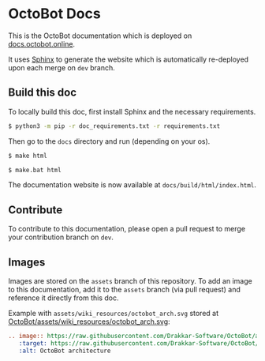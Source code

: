 # OctoBot Docs
This is the OctoBot documentation which is deployed on [docs.octobot.online](https://docs.octobot.online/).

It uses [Sphinx](https://www.sphinx-doc.org/en/master/) to generate the website which is automatically re-deployed 
upon each merge on `dev` branch.

## Build this doc
To locally build this doc, first install Sphinx and the necessary requirements.
```bash
$ python3 -m pip -r doc_requirements.txt -r requirements.txt
```

Then go to the `docs` directory and run (depending on your os).
```bash
$ make html
```
```bash
$ make.bat html
```

The documentation website is now available at `docs/build/html/index.html`.

## Contribute
To contribute to this documentation, please open a pull request to merge your contribution branch on `dev`.

## Images
Images are stored on the `assets` branch of this repository. To add an image to this documentation, add it to the 
`assets` branch (via pull request) and reference it directly from this doc.

Example with `assets/wiki_resources/octobot_arch.svg` stored at [OctoBot/assets/wiki_resources/octobot_arch.svg](https://github.com/Drakkar-Software/OctoBot/blob/assets/wiki_resources/octobot_arch.svg):
```rst
.. image:: https://raw.githubusercontent.com/Drakkar-Software/OctoBot/assets/wiki_resources/octobot_arch.svg
   :target: https://raw.githubusercontent.com/Drakkar-Software/OctoBot/assets/wiki_resources/octobot_arch.svg
   :alt: OctoBot architecture
```
